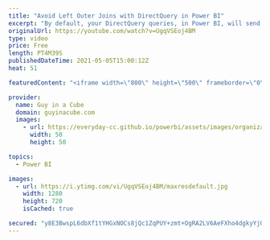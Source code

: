 ```yaml
---
title: "Avoid Left Outer Joins with DirectQuery in Power BI"
excerpt: "By default, your DirectQuery queries, in Power BI, will send a LEFT OUTER JOIN and could make your DBA not happy! Patrick shows you how you can change this to an INNER JOIN and put your DBA back into that happy space.  📢 Become a member: https://guyinacu.be/membership \r \r *******************\r \r Want"
originalUrl: https://youtube.com/watch?v=UgqVSEoj4BM
type: video
price: Free
length: PT4M39S
publishedDateTime: 2021-05-05T15:00:12Z
heat: 51

featuredContent: "<iframe width=\"800\" height=\"500\" frameborder=\"0\" src=\"https://www.youtube.com/embed/UgqVSEoj4BM\" allow=\"accelerometer; autoplay; encrypted-media; gyroscope; picture-in-picture\" allowfullscreen></iframe>"

provider:
  name: Guy in a Cube
  domain: guyinacube.com
  images:
    - url: https://everyday-cc.github.io/powerbi/assets/images/organizations/guyinacube.com-50x50.jpg
      width: 50
      height: 50

topics:
  - Power BI

images:
  - url: https://i.ytimg.com/vi/UgqVSEoj4BM/maxresdefault.jpg
    width: 1280
    height: 720
    isCached: true

secured: "y8E3BwspL6dbXf1tYHGxNOCs8jQc1ZqPUY+zmt+OgRA2LV6AeFXho4dgkyYjOh24h/7CTgKKw0pZzofEFOUkGDoN/miuMnMhnjQi7Pqxl7unQc6ndQ+av+vp63aw6IPowEkb32HCsl61DTvPX3drlXLB+1YoNKR1pLGFBv7n04KczebsQ3/Fo9ziZrA1T7pFb7eGhsobkKD7xHBU0SjRdM+Bq9p36Kkn+cHrvOJ33RoFaerIkGY6IJKBz3BLyqwgZwGlvxU/48t4bzU8CJQwrSHvOzHUVOsGYtmLOyZPaGvUqP8Fk9+jJXfhfauE4Xqvro+/E8zNZCoIt5o+8EAJZtKm/iyw9dZoTBe2fDMA2+fU6CNCppY0FUB65/AlyCZuEtFWE6e+rp+F6GI1CNVAGor1JvFbfPto17rMN9DePa0=;qopARqnoP4QBu+zLDbxHnw=="
---
```


